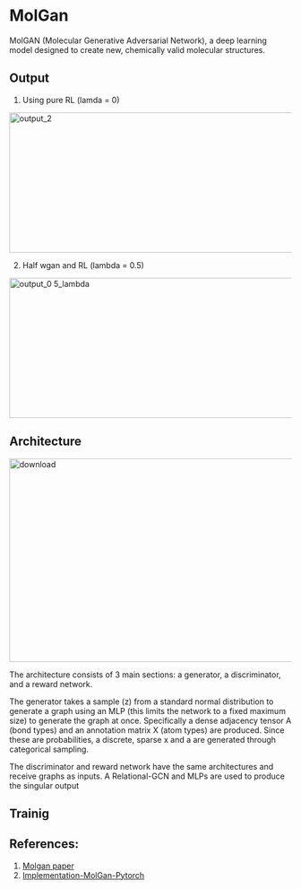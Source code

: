 # MolGan
MolGAN (Molecular Generative Adversarial Network), a deep learning model designed to create new, chemically valid molecular structures.

## Output 
1) Using pure RL (lamda = 0)

<img width="1250" height="250" alt="output_2" src="https://github.com/user-attachments/assets/082af58b-2d99-4f9b-83c7-0cf8ec52f89b" />

2) Half wgan and RL (lambda = 0.5)
<img width="1250" height="250" alt="output_0 5_lambda" src="https://github.com/user-attachments/assets/af1bbee3-7c51-4d6b-9e5f-7901f68118a5" />

## Architecture

<img width="1140" height="363" alt="download" src="https://github.com/user-attachments/assets/95fedfec-9ee7-44ac-90be-cd5b965ddb1a" />

The architecture consists of 3 main sections: a generator, a discriminator, and a reward network.

The generator takes a sample (z) from a standard normal distribution to generate a graph using an MLP (this limits the network to a fixed maximum size) to generate the graph at once. Specifically a dense adjacency tensor A (bond types) and an annotation matrix X (atom types) are produced. Since these are probabilities, a discrete, sparse x and a are generated through categorical sampling.

The discriminator and reward network have the same architectures and receive graphs as inputs. A Relational-GCN and MLPs are used to produce the singular output
## Trainig 


## References:
1) [Molgan paper](https://arxiv.org/pdf/1805.11973)
2) [Implementation-MolGan-Pytorch](https://github.com/kfzyqin/Implementation-MolGAN-PyTorch)

